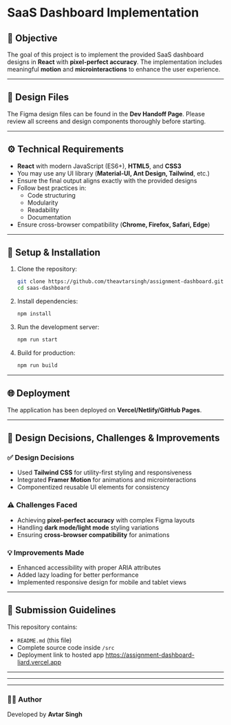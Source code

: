 
# SaaS Dashboard Implementation

## 📌 Objective
The goal of this project is to implement the provided SaaS dashboard designs in **React** with **pixel-perfect accuracy**. The implementation includes meaningful **motion** and **microinteractions** to enhance the user experience.

---

## 🎨 Design Files
The Figma design files can be found in the **Dev Handoff Page**. Please review all screens and design components thoroughly before starting.

---

## ⚙️ Technical Requirements
- **React** with modern JavaScript (ES6+), **HTML5**, and **CSS3**
- You may use any UI library (**Material-UI, Ant Design, Tailwind**, etc.)  
- Ensure the final output aligns exactly with the provided designs  
- Follow best practices in:
  - Code structuring  
  - Modularity  
  - Readability  
  - Documentation  
- Ensure cross-browser compatibility (**Chrome, Firefox, Safari, Edge**)

---

## 🚀 Setup & Installation

1. Clone the repository:
   ```bash
   git clone https://github.com/theavtarsingh/assignment-dashboard.git
   cd saas-dashboard
   ```

2. Install dependencies:
   ```bash
   npm install
   ```

3. Run the development server:
   ```bash
   npm run start
   ```

4. Build for production:
   ```bash
   npm run build
   ```

---

## 🌐 Deployment
The application has been deployed on **Vercel/Netlify/GitHub Pages**.  

---

## 📝 Design Decisions, Challenges & Improvements

### ✅ Design Decisions
- Used **Tailwind CSS** for utility-first styling and responsiveness  
- Integrated **Framer Motion** for animations and microinteractions  
- Componentized reusable UI elements for consistency  

### ⚠️ Challenges Faced
- Achieving **pixel-perfect accuracy** with complex Figma layouts  
- Handling **dark mode/light mode** styling variations  
- Ensuring **cross-browser compatibility** for animations  

### 💡 Improvements Made
- Enhanced accessibility with proper ARIA attributes  
- Added lazy loading for better performance  
- Implemented responsive design for mobile and tablet views  

---

## 📂 Submission Guidelines
This repository contains:
- `README.md` (this file)  
- Complete source code inside `/src`  
- Deployment link to hosted app  https://assignment-dashboard-liard.vercel.app

---
---

---

### 👨‍💻 Author
Developed by **Avtar Singh**


